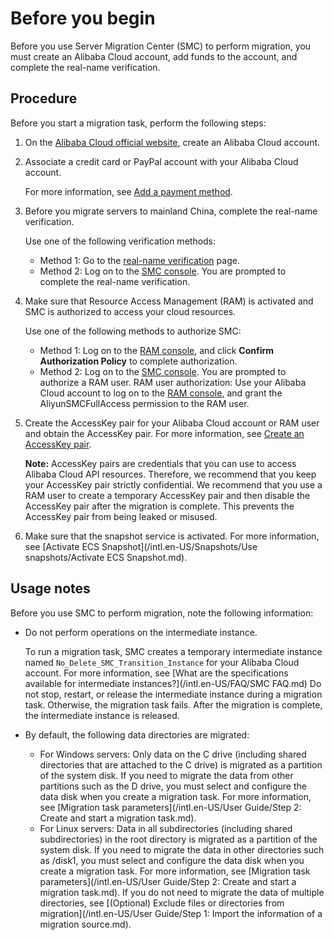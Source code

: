 # Before you begin

Before you use Server Migration Center \(SMC\) to perform migration, you must create an Alibaba Cloud account, add funds to the account, and complete the real-name verification.

## Procedure

Before you start a migration task, perform the following steps:

1.  On the [Alibaba Cloud official website](https://account.alibabacloud.com/register/intl_register.htm), create an Alibaba Cloud account.
2.  Associate a credit card or PayPal account with your Alibaba Cloud account.

    For more information, see [Add a payment method](https://www.alibabacloud.com/help/doc-detail/50517.htm).

3.  Before you migrate servers to mainland China, complete the real-name verification.

    Use one of the following verification methods:

    -   Method 1: Go to the [real-name verification](https://account-intl.console.aliyun.com/#/intlAuth) page.
    -   Method 2: Log on to the [SMC console](https://smc.console.aliyun.com). You are prompted to complete the real-name verification.
4.  Make sure that Resource Access Management \(RAM\) is activated and SMC is authorized to access your cloud resources.

    Use one of the following methods to authorize SMC:

    -   Method 1: Log on to the [RAM console](https://ram.console.aliyun.com/#/role/authorize?request=%7B%22Requests%22:%20%7B%22request1%22:%20%7B%22RoleName%22:%20%22AliyunSMCDefaultRole%22,%20%22TemplateId%22:%20%22DefaultRole%22%7D%7D,%20%22ReturnUrl%22:%20%22https:%2F%2Fsmc.console.aliyun.com%2F%22,%20%22Service%22:%20%22SMC%22%7D), and click **Confirm Authorization Policy** to complete authorization.
    -   Method 2: Log on to the [SMC console](https://smc.console.aliyun.com). You are prompted to authorize a RAM user.
    RAM user authorization: Use your Alibaba Cloud account to log on to the [RAM console](https://ram.console.aliyun.com/users), and grant the AliyunSMCFullAccess permission to the RAM user.

5.  Create the AccessKey pair for your Alibaba Cloud account or RAM user and obtain the AccessKey pair. For more information, see [Create an AccessKey pair]().

    **Note:** AccessKey pairs are credentials that you can use to access Alibaba Cloud API resources. Therefore, we recommend that you keep your AccessKey pair strictly confidential. We recommend that you use a RAM user to create a temporary AccessKey pair and then disable the AccessKey pair after the migration is complete. This prevents the AccessKey pair from being leaked or misused.

6.  Make sure that the snapshot service is activated. For more information, see [Activate ECS Snapshot](/intl.en-US/Snapshots/Use snapshots/Activate ECS Snapshot.md).

## Usage notes

Before you use SMC to perform migration, note the following information:

-   Do not perform operations on the intermediate instance.

    To run a migration task, SMC creates a temporary intermediate instance named `No_Delete_SMC_Transition_Instance` for your Alibaba Cloud account. For more information, see [What are the specifications available for intermediate instances?](/intl.en-US/FAQ/SMC FAQ.md) Do not stop, restart, or release the intermediate instance during a migration task. Otherwise, the migration task fails. After the migration is complete, the intermediate instance is released.

-   By default, the following data directories are migrated:
    -   For Windows servers: Only data on the C drive \(including shared directories that are attached to the C drive\) is migrated as a partition of the system disk. If you need to migrate the data from other partitions such as the D drive, you must select and configure the data disk when you create a migration task. For more information, see [Migration task parameters](/intl.en-US/User Guide/Step 2: Create and start a migration task.md).
    -   For Linux servers: Data in all subdirectories \(including shared subdirectories\) in the root directory is migrated as a partition of the system disk. If you need to migrate the data in other directories such as /disk1, you must select and configure the data disk when you create a migration task. For more information, see [Migration task parameters](/intl.en-US/User Guide/Step 2: Create and start a migration task.md). If you do not need to migrate the data of multiple directories, see [\(Optional\) Exclude files or directories from migration](/intl.en-US/User Guide/Step 1: Import the information of a migration source.md).

